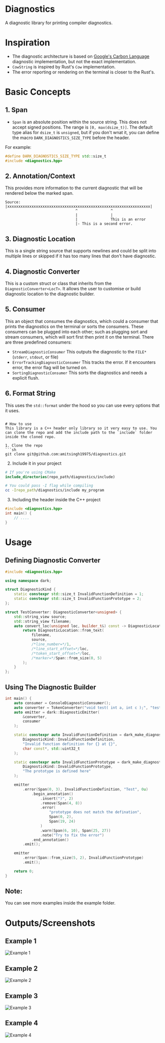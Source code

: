 # Diagnostics
A diagnostic library for printing compiler diagnostics.

# Inspiration 

- The diagnostic architecture is based on [Google's Carbon Language](https://github.com/carbon-language/carbon-lang) diagnostic implementation, but not the exact implementation.
- `CowString` is inspired by Rust's `Cow` implementation.
- The error reporting or rendering on the terminal is closer to the Rust's.

# Basic Concepts

## 1. Span
- `Span` is an absolute position within the source string. This does not accept signed positions. The range is `[0, max(dsize_t)]`. The default type alias for `dsize_t` is `unsigned`, but if you don't wnat it, you can define the macro `DARK_DIAGNOSTICS_SIZE_TYPE` before the header.

For example:
```cpp
#define DARK_DIAGNOSTICS_SIZE_TYPE std::size_t
#include <diagnostics.hpp>

```

## 2. Annotation/Context
This provides more information to the current diagnostic that will be rendered below the marked span.

```
Source: |xxxxxxxxxxxxxxxxxxxxxxxxxxxxxxxxxxxxxxxxxxxxxxxxxxxxxxxxxxxxxxxxx|
                                ^				^
                                |				|
                                |				This is an error
                                |- This is a second error.
```

## 3. Diagnostic Location
This is a single string source that supports newlines and could be split into multiple lines or skipped if it has too many lines that don't have diagnostic.

## 4. Diagnostic Converter
This is a custom struct or class that inherits from the `DiagnosticConverter<LocT>`. It allows the user to customise or build diagnostic location to the diagnostic builder.

## 5. Consumer
This an object that consumes the diagnostics, which could a consumer that prints the diagnostics on the terminal or sorts the consumers. These consumers can be plugged into each other; such as plugging sort and stream consumers, which will sort first then print it on the terminal.
There are three predefined consumers:
- `StreamDiagnosticConsumer` This outputs the diagnostic to the `FILE*` (`stderr`, `stdout`, or file)
- `ErrorTrackingDiagnosticConsumer` This tracks the error. If it encounters error, the error flag will be turned on.
- `SortingDiagnosticConsumer` This sorts the diagnostics and needs a explicit flush.

## 6. Format String
This uses the `std::format` under the hood so you can use every options that it uses.
```

# How to use
This library is a C++ header only library so it very easy to use. You can clone the repo and add the include path to the `include` folder inside the cloned repo.

1. Clone the repo
```sh
git clone git@github.com:amitsingh19975/diagnostics.git
```
2. Include it in your project
```cmake
# If you're using CMake
include_directories(repo_path/diagnostics/include)
```
```sh
# You could pass -I flag while compiling
cc -Irepo_path/diagnostics/include my_program
```
3. Including the header inside the C++ project
 ```cpp
 #include <diagnostics.hpp>
 int main() {
	 // ....
 }
```

# Usage
## Defining Diagnostic Converter
```cpp
#include <diagnostics.hpp>

using namespace dark;

struct DiagnosticKind {
    static constexpr std::size_t InvalidFunctionDefinition = 1;
    static constexpr std::size_t InvalidFunctionPrototype = 2;
};

struct TestConverter: DiagnosticConverter<unsigned> {
    std::string_view source;
    std::string_view filename;
    auto convert_loc(unsigned loc, builder_t&) const -> DiagnosticLocation override {
        return DiagnosticLocation::from_text(
            filename,
            source,
            /*line_number=*/1,
            /*line_start_offset=*/loc,
            /*token_start_offset=*/loc,
            /*marker=*/Span::from_size(0, 5)
        );
    }
};

```

## Using The Diagnostic Builder
```cpp
int main() {
    auto consumer = ConsoleDiagnosticConsumer();
    auto converter = TokenConverter("void test( int a, int c );", "test.cpp");
    auto emitter = dark::DiagnosticEmitter(
        &converter,
        consumer
    );

    static constexpr auto InvalidFunctionDefinition = dark_make_diagnostic(
        DiagnosticKind::InvalidFunctionDefinition,
        "Invalid function definition for {} at {}",
        char const*, std::uint32_t
    );

    static constexpr auto InvalidFunctionPrototype = dark_make_diagnostic(
        DiagnosticKind::InvalidFunctionPrototype,
        "The prototype is defined here"
    );

    emitter
        .error(Span(0, 3), InvalidFunctionDefinition, "Test", 0u)
            .begin_annotation()
                .insert(")", 2)
                .remove(Span(4, 8))
                .error(
                    "prototype does not match the defination",
                    Span(0, 2),
                    Span(19, 24)
                )
                .warn(Span(6, 10), Span(25, 27))
                .note("Try to fix the error")
            .end_annotation()
        .emit();

    emitter
        .error(Span::from_size(5, 2), InvalidFunctionPrototype)
        .emit();

    return 0;
}
```

## Note:
You can see more examples inside the example folder.

# Outputs/Screenshots

## Example 1
![Example 1](assets/example_1.png)

## Example 2
![Example 2](assets/example_2.png)

## Example 3
![Example 3](assets/example_3.png)

## Example 4
![Example 4](assets/example_4.png)

